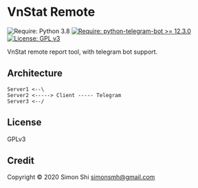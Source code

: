 VnStat Remote
===
![Require: Python 3.8](https://img.shields.io/badge/Python-3.8-blue)
[![Require: python-telegram-bot >= 12.3.0](https://img.shields.io/badge/python--telegram--bot-%3E%3D%2012.3.0-blue)](https://github.com/python-telegram-bot/python-telegram-bot)
[![License: GPL v3](https://img.shields.io/badge/License-GPL%20v3-blue)](https://www.gnu.org/licenses/gpl-3.0)

VnStat remote report tool, with telegram bot support.

## Architecture
```
Server1 <--\
Server2 <-----> Client ----- Telegram
Server3 <--/
```

## License
GPLv3

## Credit
Copyright © 2020 Simon Shi <simonsmh@gmail.com>
